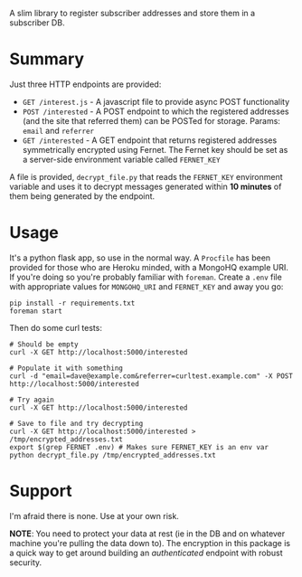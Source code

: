 A slim library to register subscriber addresses and store them in a subscriber DB.

# Summary

Just three HTTP endpoints are provided:

* ```GET /interest.js``` - A javascript file to provide async POST functionality
* ```POST /interested``` - A POST endpoint to which the registered addresses (and the site that referred them) can be POSTed for storage. Params: ```email``` and ```referrer```
* ```GET /interested``` - A GET endpoint that returns registered addresses symmetrically encrypted using Fernet. The Fernet key should be set as a server-side environment variable called ```FERNET_KEY```

A file is provided, ```decrypt_file.py``` that reads the ```FERNET_KEY``` environment variable and uses it to decrypt messages generated within **10 minutes** of them being generated by the endpoint.

# Usage

It's a python flask app, so use in the normal way. A ```Procfile``` has been provided for those who are Heroku minded, with a MongoHQ example URI. If you're doing so you're probably familiar with ```foreman```. Create a ```.env``` file with appropriate values for ```MONGOHQ_URI``` and ```FERNET_KEY``` and away you go:

```
pip install -r requirements.txt
foreman start
```

Then do some curl tests:

```
# Should be empty
curl -X GET http://localhost:5000/interested

# Populate it with something
curl -d "email=dave@example.com&referrer=curltest.example.com" -X POST http://localhost:5000/interested

# Try again
curl -X GET http://localhost:5000/interested

# Save to file and try decrypting
curl -X GET http://localhost:5000/interested > /tmp/encrypted_addresses.txt
export $(grep FERNET .env) # Makes sure FERNET_KEY is an env var
python decrypt_file.py /tmp/encrypted_addresses.txt

```

# Support

I'm afraid there is none. Use at your own risk.

**NOTE**: You need to protect your data at rest (ie in the DB and on whatever machine you're pulling the data down to). The encryption in this package is a quick way to get around building an *authenticated* endpoint with robust security.
 